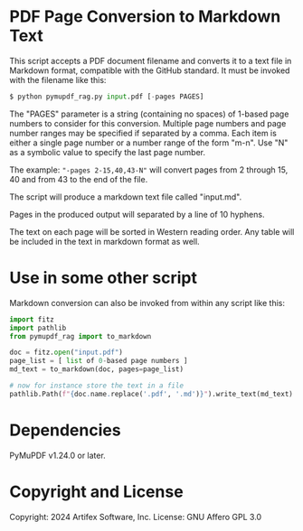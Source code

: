 # PDF Page Conversion to Markdown Text
This script accepts a PDF document filename and converts it to a text file in Markdown format, compatible with the GitHub standard.
It must be invoked with the filename like this:

```python
$ python pymupdf_rag.py input.pdf [-pages PAGES]
```

The "PAGES" parameter is a string (containing no spaces) of 1-based page numbers to consider for this conversion. Multiple page numbers and page number ranges may be specified if separated by a comma. Each item is either a single page number or a number range of the form "m-n". Use "N" as a symbolic value to specify the last page number.

The example: `"-pages 2-15,40,43-N"` will convert pages from 2 through 15, 40 and from 43 to the end of the file.

The script will produce a markdown text file called "input.md".

Pages in the produced output will separated by a line of 10 hyphens.

The text on each page will be sorted in Western reading order. Any table will be included in the text in markdown format as well.

# Use in some other script
Markdown conversion can also be invoked from within any script like this:

```python
import fitz
import pathlib
from pymupdf_rag import to_markdown

doc = fitz.open("input.pdf")
page_list = [ list of 0-based page numbers ]
md_text = to_markdown(doc, pages=page_list)

# now for instance store the text in a file
pathlib.Path(f"{doc.name.replace('.pdf', '.md')}").write_text(md_text)
```

# Dependencies
PyMuPDF v1.24.0 or later.

# Copyright and License
Copyright: 2024 Artifex Software, Inc.
License: GNU Affero GPL 3.0